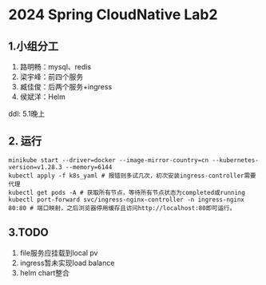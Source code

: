 # 2024 Spring CloudNative Lab2

## 1.小组分工

1. 路明畅：mysql、redis
2. 梁宇峰：前四个服务
3. 臧佳俊：后两个服务+ingress
4. 侯斌洋：Helm

ddl: 5.1晚上

## 2. 运行
```shell
minikube start --driver=docker --image-mirror-country=cn --kubernetes-version=v1.28.3 --memory=6144
kubectl apply -f k8s_yaml # 报错则多试几次，初次安装ingress-controller需要代理
kubectl get pods -A # 获取所有节点，等待所有节点状态为completed或running
kubectl port-forward svc/ingress-nginx-controller -n ingress-nginx 80:80 # 端口映射，之后浏览器停用缓存且访问http://localhost:80即可运行。

```

## 3.TODO

1. file服务应挂载到local pv
2. ingress暂未实现load balance
3. helm chart整合